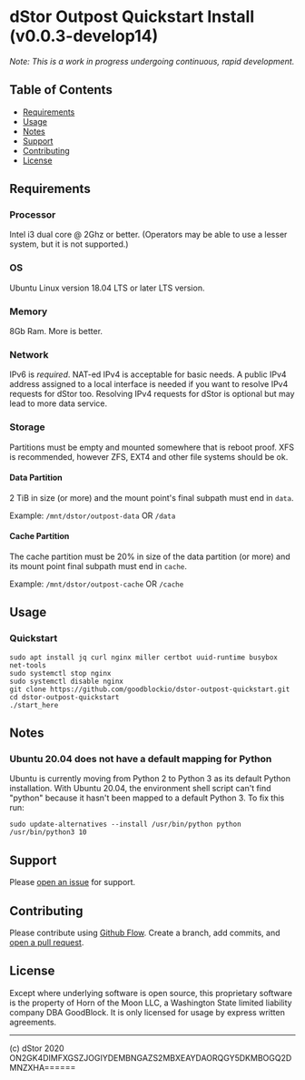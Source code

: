 # dStor Outpost Quickstart Install (v0.0.3-develop14)

*Note: This is a work in progress undergoing continuous, rapid development.* 


## Table of Contents

- [Requirements](#Requirements)
- [Usage](#usage)
- [Notes](#notes)
- [Support](#support)
- [Contributing](#contributing)
- [License](#license)

## Requirements

### Processor
Intel i3 dual core @ 2Ghz or better. (Operators may be able to use a lesser system, but it is not supported.)

### OS
Ubuntu Linux version 18.04 LTS or later LTS version.

### Memory
8Gb Ram.  More is better.

### Network
IPv6 is _required_. NAT-ed IPv4 is acceptable for basic needs. A public IPv4 address assigned to a local interface is needed if you want to resolve IPv4 requests for dStor too.  Resolving IPv4 requests for dStor is optional but may lead to more data service.

### Storage
Partitions must be empty and mounted somewhere that is reboot proof.  XFS is recommended, however ZFS, EXT4 and other file systems should be ok.

#### Data Partition
2 TiB in size (or more) and the mount point&#x27;s final subpath must end in `data`.

Example: `/mnt/dstor/outpost-data` OR `/data`

#### Cache Partition
The cache partition must be 20% in size of the data partition (or more) and its mount point final subpath must end in `cache`.

Example: `/mnt/dstor/outpost-cache` OR `/cache`



## Usage

### Quickstart
```
sudo apt install jq curl nginx miller certbot uuid-runtime busybox net-tools
sudo systemctl stop nginx
sudo systemctl disable nginx
git clone https://github.com/goodblockio/dstor-outpost-quickstart.git
cd dstor-outpost-quickstart
./start_here
```



## Notes

### Ubuntu 20.04 does not have a default mapping for Python
Ubuntu is currently moving from Python 2 to Python 3 as its default Python installation.  With Ubuntu 20.04, the environment shell script can&#x27;t find &quot;python&quot; because it hasn&#x27;t been mapped to a default Python 3.  To fix this run:
```
sudo update-alternatives --install /usr/bin/python python /usr/bin/python3 10
```



## Support

Please [open an issue](https://github.com/goodblockio/dstor-outpost-quickstart/issues/new) for support.

## Contributing

Please contribute using [Github Flow](https://guides.github.com/introduction/flow/). Create a branch, add commits, and [open a pull request](https://github.com/goodblockio/dstor-outpost-quickstart/compare/).

## License

Except where underlying software is open source, this proprietary software is the property of Horn of the Moon LLC, a Washington State limited liability company DBA GoodBlock. It is only licensed for usage by express written agreements.


-----
(c) dStor 2020 ON2GK4DIMFXGSZJOGIYDEMBNGAZS2MBXEAYDAORQGY5DKMBOGQ2DMNZXHA======

